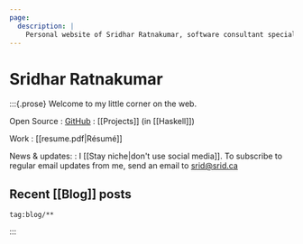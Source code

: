 ```yaml
---
page:
  description: |
    Personal website of Sridhar Ratnakumar, software consultant specializing in Haskell.
---
```


# Sridhar Ratnakumar

:::{.prose}
Welcome to my little corner on the web. 

Open Source
: [GitHub](https://github.com/srid) 
: [[Projects]] (in [[Haskell]])

Work
: [[resume.pdf|Résumé]] 

News & updates:
: I [[Stay niche|don't use social media]]. To subscribe to regular email updates from me, send an email to srid@srid.ca

[matrixpub]: https://matrix.to/#/#srid:matrix.org

## Recent [[Blog]] posts

```query {.timeline}
tag:blog/**
```

:::